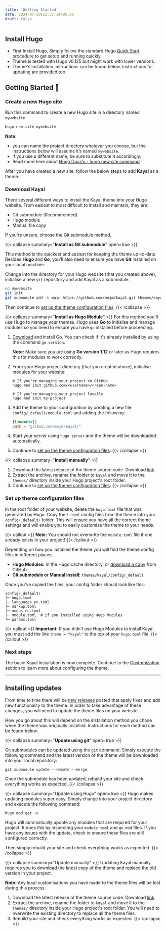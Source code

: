 ```yaml
---
title: 'Getting Started'
date: 2024-07-20T22:37:14+05:30
draft: false
---
```


## Install Hugo

- First Install Hugo, Simply follow the standard Hugo [Quick Start](https://gohugo.io/getting-started/quick-start/) procedure to get setup and running quickly.
- Theme is tested with Hugo v0.125 but might work with lower versions.
- Theme's installation instructions can be found below. Instructions for updating are provided too.

## Getting Started 🚀

### Create a new Hugo site

Run this command to create a new Hugo site in a directory named `mywebsite`.
```bash
hugo new site mywebsite
```
**Note:**
- you can name the project directory whatever you choose, but the instructions below will assume it’s named `mywebsite`.
- If you use a different name, be sure to substitute it accordingly.
- Read more here about [Hugo Docs's - hugo new site command](https://gohugo.io/commands/hugo_new_site/#synopsis)

After you have created a new site, follow the below steps to add **Kayal** as a theme.

### Download Kayal

There several different ways to install the Kayal theme into your Hugo website. From easiest to most difficult to install and maintain, they are:

- Git submodule (Recommended)
- Hugo module
- Manual file copy

If you're unsure, choose the Git submodule method.

{{< collapse summary="<b>Install as Git submodule</b>" open=true >}}

This method is the quickest and easiest for keeping the theme up-to-date. Besides **Hugo** and **Go**, you'll also need to ensure you have **Git** installed on your local machine.

Change into the directory for your Hugo website (that you created above), initialise a new `git` repository and add Kayal as a submodule.

```bash
cd mywebsite
git init
git submodule add -b main https://github.com/mnjm/kayal.git themes/kayal
```

Then continue to [set up the theme configuration files](#set-up-theme-configuration-files).
{{< /collapse >}}

{{< collapse summary="<b>Install as Hugo Module</b>" >}}
For this method you'll use Hugo to manage your themes. Hugo uses **Go** to initialise and manage modules so you need to ensure you have `go` installed before proceeding.

1. [Download](https://golang.org/dl/) and install Go. You can check if it's already installed by using the command `go version`.

   **Note:** Make sure you are using **Go version 1.12** or later as Hugo requires this for modules to work correctly.

2. From your Hugo project directory (that you created above), initialise modules for your website:

   ```shell
   # If you're managing your project on GitHub
   hugo mod init github.com/<username>/<repo-name>

   # If you're managing your project locally
   hugo mod init my-project
   ```

3. Add the theme to your configuration by creating a new file `config/_default/module.toml` and adding the following:

   ```toml
   [[imports]]
   path = "github.com/mnjm/kayal/"
   ```

4. Start your server using `hugo server` and the theme will be downloaded automatically.
5. Continue to [set up the theme configuration files](#set-up-theme-configuration-files).
{{< /collapse >}}

{{< collapse summary="<b>Install manually</b>" >}}

1. Download the latest release of the theme source code. Download [link](https://github.com/mnjm/kayal/releases/latest)
2. Extract the archive, rename the folder to `kayal` and move it to the `themes/` directory inside your Hugo project's root folder.
3. Continue to [set up the theme configuration files](#set-up-theme-configuration-files).
{{< /collapse >}}

### Set up theme configuration files

In the root folder of your website, delete the `hugo.toml` file that was generated by Hugo. Copy the `*.toml` config files from the theme into your `config/_default/` folder. This will ensure you have all the correct theme settings and will enable you to easily customise the theme to your needs.

{{< callout >}}
**Note:** You should not overwrite the `module.toml` file if one already exists in your project!
{{< /callout >}}

Depending on how you installed the theme you will find the theme config files in different places:

- **Hugo Modules:** In the Hugo cache directory, or [download a copy](https://github.com/mnjm/kayal/tree/main/config/_default) from GitHub
- **Git submodule or Manual install:** `themes/kayal/config/_default`

Once you've copied the files, your config folder should look like this:

```shell
config/_default/
├─ hugo.toml
├─ languages.en.toml
├─ markup.toml
├─ menus.en.toml
├─ module.toml  # if you installed using Hugo Modules
└─ params.toml
```

{{< callout >}}
**Important:** If you didn't use Hugo Modules to install Kayal, you must add the line `theme = "kayal"` to the top of your `hugo.toml` file.
{{< /callout >}}

### Next steps

The basic Kayal installation is now complete. Continue to the [Customization](#) section to learn more about configuring the theme.

---

## Installing updates

From time to time there will be [new releases](https://github.com/mnjm/kayal/releases) posted that apply fixes and add new functionality to the theme. In order to take advantage of these changes, you will need to update the theme files on your website.

How you go about this will depend on the installation method you chose when the theme was originally installed. Instructions for each method can be found below.

{{< collapse summary="<b>Update using git</b>" open=true >}}

Git submodules can be updated using the `git` command. Simply execute the following command and the latest version of the theme will be downloaded into your local repository:

```shell
git submodule update --remote --merge
```

Once the submodule has been updated, rebuild your site and check everything works as expected.
{{< /collapse >}}

{{< collapse summary="Update using Hugo" open=true >}}
Hugo makes updating modules super easy. Simply change into your project directory and execute the following command:

```shell
hugo mod get -u
```

Hugo will automatically update any modules that are required for your project. It does this by inspecting your `module.toml` and `go.mod` files. If you have any issues with the update, check to ensure these files are still configured correctly.

Then simply rebuild your site and check everything works as expected.
{{< /collapse >}}

{{< collapse summary="Update manually" >}}
Updating Kayal manually requires you to download the latest copy of the theme and replace the old version in your project.

**Note**: Any local customisations you have made to the theme files will be lost during this process.

1. Download the latest release of the theme source code. Download [link](https://github.com/mnjm/kayal/releases/latest).
2. Extract the archive, rename the folder to `kayal` and move it to the `themes/` directory inside your Hugo project's root folder. You will need to overwrite the existing directory to replace all the theme files.
3. Rebuild your site and check everything works as expected.
{{< /collapse >}}
